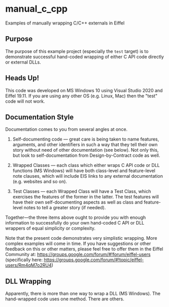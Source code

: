 # manual_c_cpp
Examples of manually wrapping C/C++ externals in Eiffel

## Purpose
The purpose of this example project (especially the `test` target) is to demonstrate successful hand-coded wrapping of either C API code directly or external DLLs.

## Heads Up!
This code was developed on MS Windows 10 using Visual Studio 2020 and Eiffel 19.11. If you are using any other OS (e.g. Linux, Mac) then the "test" code will not work.

## Documentation Style
Documentation comes to you from several angles at once.

1. Self-documenting code — great care is being taken to name features, arguments, and other identifiers in such a way that they tell their own story without need of other documentation (see below). Not only this, but look to self-documentation from Design-by-Contract code as well.

2. Wrapped Classes — each class which either wraps C API code or DLL functions (MS Windows) will have both class-level and feature-level note clauses, which will include EIS links to any external documentation (e.g. websites and so on).

3. Test Classes — each Wrapped Class will have a Test Class, which exercises the features of the former in the latter. The test features will have their own self-documenting aspects as well as class and feature-level notes to tell a greater story (if needed).

Together—the three items above ought to provide you with enough information to successfully do your own hand-coded C API or DLL wrappers of equal simplicity or complexity.

Note that the present code demonstrates very simplistic wrapping. More complex examples will come in time. If you have suggestions or other feedback on this or other matters, please feel free to offer them in the Eiffel Community at: https://groups.google.com/forum/#!forum/eiffel-users (specifically here: https://groups.google.com/forum/#!topic/eiffel-users/Rm4qM7o2RU4)

## DLL Wrapping
Apparently, there is more than one way to wrap a DLL (MS Windows). The hand-wrapped code uses one method. There are others.
